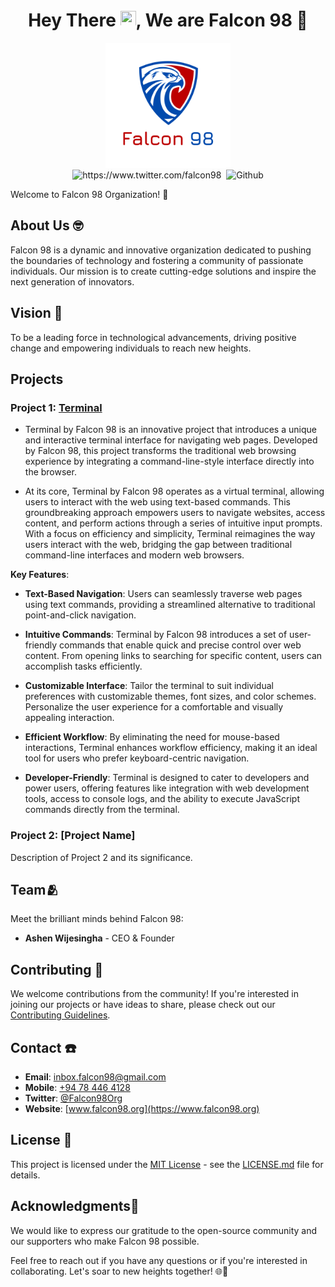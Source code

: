 <center>
	
# Hey There <img src="https://media.giphy.com/media/hvRJCLFzcasrR4ia7z/giphy.gif" width="25px" height="25px">, We are Falcon 98 🦅
	
</center>

<p align="center"> 
	<img src="profile/logo.png" alt="Falcon 98 Logo" width="200"/> <br>
	<img src="https://komarev.com/ghpvc/?username=Falcon-98" alt="https://www.twitter.com/falcon98" />
	<img src="https://img.shields.io/twitter/follow/Falcon-98?label=Follow" alt=""></a>
	<img src="https://img.shields.io/github/followers/Falcon-98?label=Follow&style=social" alt="Github" />
</p>

Welcome to Falcon 98 Organization! 🚀

## About Us 🤓

Falcon 98 is a dynamic and innovative organization dedicated to pushing the boundaries of technology and fostering a community of passionate individuals. Our mission is to create cutting-edge solutions and inspire the next generation of innovators.

## Vision 👀

To be a leading force in technological advancements, driving positive change and empowering individuals to reach new heights.

## Projects

### Project 1: [Terminal](https://terminal.falcon98.com)

- Terminal by Falcon 98 is an innovative project that introduces a unique and interactive terminal interface for navigating web pages. Developed by Falcon 98, this project transforms the traditional web browsing experience by integrating a command-line-style interface directly into the browser.

- At its core, Terminal by Falcon 98 operates as a virtual terminal, allowing users to interact with the web using text-based commands. This groundbreaking approach empowers users to navigate websites, access content, and perform actions through a series of intuitive input prompts. With a focus on efficiency and simplicity, Terminal reimagines the way users interact with the web, bridging the gap between traditional command-line interfaces and modern web browsers.

**Key Features**:

- **Text-Based Navigation**: Users can seamlessly traverse web pages using text commands, providing a streamlined alternative to traditional point-and-click navigation.

- **Intuitive Commands**: Terminal by Falcon 98 introduces a set of user-friendly commands that enable quick and precise control over web content. From opening links to searching for specific content, users can accomplish tasks efficiently.

- **Customizable Interface**: Tailor the terminal to suit individual preferences with customizable themes, font sizes, and color schemes. Personalize the user experience for a comfortable and visually appealing interaction.

- **Efficient Workflow**: By eliminating the need for mouse-based interactions, Terminal enhances workflow efficiency, making it an ideal tool for users who prefer keyboard-centric navigation.

- **Developer-Friendly**: Terminal is designed to cater to developers and power users, offering features like integration with web development tools, access to console logs, and the ability to execute JavaScript commands directly from the terminal.

### Project 2: [Project Name]

Description of Project 2 and its significance.

## Team🫂

Meet the brilliant minds behind Falcon 98:

- **Ashen Wijesingha** - CEO & Founder

## Contributing 👥

We welcome contributions from the community! If you're interested in joining our projects or have ideas to share, please check out our [Contributing Guidelines](profile/contributing.md).

## Contact ☎️

- **Email**: [inbox.falcon98@gmail.com](mailto:inbox.falcon98@gmail.com;inbox.ashen@gmail.com)
- **Mobile**: [+94 78 446 4128](tel:+94784464128)
- **Twitter**: [@Falcon98Org](https://twitter.com/Falcon98Org)
- **Website**: [www.falcon98.org](https://www.falcon98.org)

## License 📃

This project is licensed under the [MIT License](LICENSE.md) - see the [LICENSE.md](LICENSE.md) file for details.

## Acknowledgments🎯

We would like to express our gratitude to the open-source community and our supporters who make Falcon 98 possible.

Feel free to reach out if you have any questions or if you're interested in collaborating. Let's soar to new heights together! 🌐🚀
